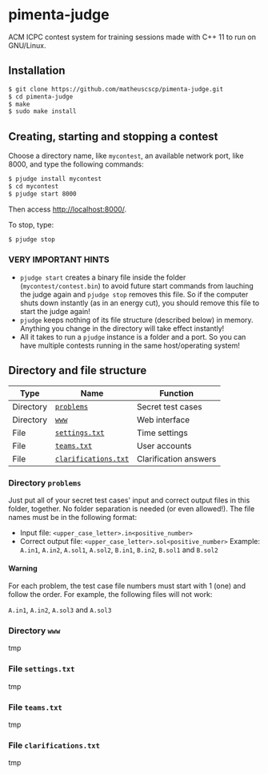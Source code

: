 # pimenta-judge
ACM ICPC contest system for training sessions made with C++ 11 to run on GNU/Linux.

## Installation
```bash
$ git clone https://github.com/matheuscscp/pimenta-judge.git
$ cd pimenta-judge
$ make
$ sudo make install
```

## Creating, starting and stopping a contest
Choose a directory name, like `mycontest`, an available network port, like 8000, and type the following commands:
```bash
$ pjudge install mycontest
$ cd mycontest
$ pjudge start 8000
```
Then access [http://localhost:8000/](http://localhost:8000/).

To stop, type:
```bash
$ pjudge stop
```

### VERY IMPORTANT HINTS
* `pjudge start` creates a binary file inside the folder (`mycontest/contest.bin`) to avoid future start commands from lauching the judge again and `pjudge stop` removes this file. So if the computer shuts down instantly (as in an energy cut), you should remove this file to start the judge again!
* `pjudge` keeps nothing of its file structure (described below) in memory. Anything you change in the directory will take effect instantly!
* All it takes to run a `pjudge` instance is a folder and a port. So you can have multiple contests running in the same host/operating system!

## Directory and file structure
| Type      | Name                                            | Function              |
| --------- | ----------------------------------------------- | --------------------- |
| Directory | [`problems`](#directory-problems)               | Secret test cases     |
| Directory | [`www`](#directory-www)                         | Web interface         |
| File      | [`settings.txt`](#file-settingstxt)             | Time settings         |
| File      | [`teams.txt`](#file-teamstxt)                   | User accounts         |
| File      | [`clarifications.txt`](#file-clarificationstxt) | Clarification answers |

### Directory `problems`
Just put all of your secret test cases' input and correct output files in this folder, together. No folder separation is needed (or even allowed!). The file names must be in the following format:
* Input file: `<upper_case_letter>.in<positive_number>`
* Correct output file: `<upper_case_letter>.sol<positive_number>`
Example: `A.in1`, `A.in2`, `A.sol1`, `A.sol2`, `B.in1`, `B.in2`, `B.sol1` and `B.sol2`

#### Warning
For each problem, the test case file numbers must start with 1 (one) and follow the order. For example, the following files will not work:

`A.in1`, `A.in2`, `A.sol3` and `A.sol3`

### Directory `www`
tmp

### File `settings.txt`
tmp

### File `teams.txt`
tmp

### File `clarifications.txt`
tmp
